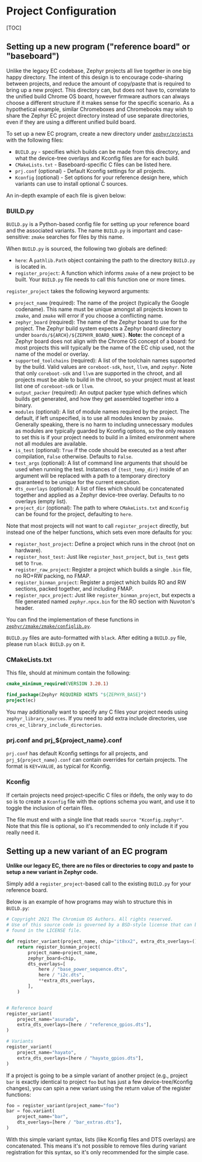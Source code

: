 Project Configuration
=====================

[TOC]

## Setting up a new program ("reference board" or "baseboard")

Unlike the legacy EC codebase, Zephyr projects all live together in
one big happy directory.  The intent of this design is to encourage
code-sharing between projects, and reduce the amount of copy/paste
that is required to bring up a new project.  This directory can, but
does not have to, correlate to the unified build Chrome OS board,
however firmware authors can always choose a different structure if it
makes sense for the specific scenario.  As a hypothetical example,
similar Chromeboxes and Chromebooks may wish to share the Zephyr EC
project directory instead of use separate directories, even if they
are using a different unified build board.

To set up a new EC program, create a new directory under
[`zephyr/projects`](../../zephyr/projects) with the following files:

- `BUILD.py` - specifies which builds can be made from this directory,
  and what the device-tree overlays and Kconfig files are for each
  build.
- `CMakeLists.txt` - Baseboard-specific C files can be listed here.
- `prj.conf` (optional) - Default Kconfig settings for all projects.
- `Kconfig` (optional) - Set options for your reference design here,
  which variants can use to install optional C sources.

An in-depth example of each file is given below:

### BUILD.py

`BUILD.py` is a Python-based config file for setting up your reference
board and the associated variants.  The name `BUILD.py` is important
and case-sensitive: `zmake` searches for files by this
name.

When `BUILD.py` is sourced, the following two globals are defined:

- `here`: A `pathlib.Path` object containing the path to the directory
  `BUILD.py` is located in.
- `register_project`: A function which informs `zmake` of a new
  project to be built.  Your `BUILD.py` file needs to call this
  function one or more times.

`register_project` takes the following keyword arguments:

- `project_name` (required): The name of the project (typically the
  Google codename).  This name must be unique amongst all projects
  known to `zmake`, and `zmake` will error if you choose a conflicting
  name.
- `zephyr_board` (required): The name of the Zephyr board to use for
  the project.  The Zephyr build system expects a Zephyr board
  directory under `boards/${ARCH}/${ZEPHYR_BOARD_NAME}`.  **Note:**
  the concept of a Zephyr board does not align with the Chrome OS
  concept of a board: for most projects this will typically be the
  name of the EC chip used, not the name of the model or overlay.
- `supported_toolchains` (required): A list of the toolchain names
  supported by the build.  Valid values are `coreboot-sdk`, `host`,
  `llvm`, and `zephyr`.  Note that only `coreboot-sdk` and `llvm` are
  supported in the chroot, and all projects must be able to build in
  the chroot, so your project must at least list one of `coreboot-sdk`
  or `llvm`.
- `output_packer` (required): An output packer type which defines
  which builds get generated, and how they get assembled together into
  a binary.
- `modules` (optional): A list of module names required by the
  project.  The default, if left unspecified, is to use all modules
  known by `zmake`.  Generally speaking, there is no harm to including
  unnecessary modules as modules are typically guarded by Kconfig
  options, so the only reason to set this is if your project needs to
  build in a limited environment where not all modules are available.
- `is_test` (optional): `True` if the code should be executed as a
  test after compilation, `False` otherwise.  Defaults to `False`.
- `test_args` (optional): A list of command line arguments that should
  be used when running the test.  Instances of `{test_temp_dir}`
  inside of an argument will be replaced with a path to a temporary
  directory guaranteed to be unique for the current execution.
- `dts_overlays` (optional): A list of files which should be
  concatenated together and applied as a Zephyr device-tree overlay.
  Defaults to no overlays (empty list).
- `project_dir` (optional): The path to where `CMakeLists.txt` and
  `Kconfig` can be found for the project, defaulting to `here`.

Note that most projects will not want to call `register_project`
directly, but instead one of the helper functions, which sets even
more defaults for you:

- `register_host_project`: Define a project which runs in the chroot
  (not on hardware).
- `register_host_test`: Just like `register_host_project`, but
  `is_test` gets set to `True`.
- `register_raw_project`: Register a project which builds a single
  `.bin` file, no RO+RW packing, no FMAP.
- `register_binman_project`: Register a project which builds RO and RW
  sections, packed together, and including FMAP.
- `register_npcx_project`: Just like `register_binman_project`, but
  expects a file generated named `zephyr.npcx.bin` for the RO section
  with Nuvoton's header.

You can find the implementation of these functions in
[`zephyr/zmake/zmake/configlib.py`](../../zephyr/zmake/zmake/configlib.py).

`BUILD.py` files are auto-formatted with `black`.  After editing a
`BUILD.py` file, please run `black BUILD.py` on it.

### CMakeLists.txt

This file, should at minimum contain the following:

``` cmake
cmake_minimum_required(VERSION 3.20.1)

find_package(Zephyr REQUIRED HINTS "${ZEPHYR_BASE}")
project(ec)
```

You may additionally want to specify any C files your project needs
using `zephyr_library_sources`. If you need to add extra include
directories, use `cros_ec_library_include_directories`.

### prj.conf and prj_${project_name}.conf

`prj.conf` has default Kconfig settings for all projects, and
`prj_${project_name}.conf` can contain overrides for certain projects.
The format is `KEY=VALUE`, as typical for Kconfig.

### Kconfig

If certain projects need project-specific C files or ifdefs, the only
way to do so is to create a `Kconfig` file with the options schema you
want, and use it to toggle the inclusion of certain files.

The file must end with a single line that reads
`source "Kconfig.zephyr"`.  Note that this file is optional, so it's
recommended to only include it if you really need it.

## Setting up a new variant of an EC program

**Unlike our legacy EC, there are no files or directories to copy and
paste to setup a new variant in Zephyr code.**

Simply add a `register_project`-based call to the existing `BUILD.py`
for your reference board.

Below is an example of how programs may wish to structure this in
`BUILD.py`:

``` python
# Copyright 2021 The Chromium OS Authors. All rights reserved.
# Use of this source code is governed by a BSD-style license that can be
# found in the LICENSE file.

def register_variant(project_name, chip="it8xx2", extra_dts_overlays=()):
    return register_binman_project(
        project_name=project_name,
        zephyr_board=chip,
        dts_overlays=[
            here / "base_power_sequence.dts",
            here / "i2c.dts",
            **extra_dts_overlays,
        ],
    )


# Reference board
register_variant(
    project_name="asurada",
    extra_dts_overlays=[here / "reference_gpios.dts"],
)

# Variants
register_variant(
    project_name="hayato",
    extra_dts_overlays=[here / "hayato_gpios.dts"],
)
```

If a project is going to be a simple variant of another project (e.g.,
project `bar` is exactly identical to project `foo` but has just a few
device-tree/Kconfig changes), you can spin a new variant using the
return value of the register functions:

``` python
foo = register_variant(project_name="foo")
bar = foo.variant(
    project_name="bar",
    dts_overlays=[here / "bar_extras.dts"],
)
```

With this simple variant syntax, lists (like Kconfig files and DTS
overlays) are concatenated.  This means it's not possible to remove
files during variant registration for this syntax, so it's only
recommended for the simple case.
